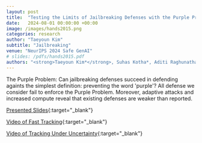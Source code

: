 ```yaml
---
layout: post
title:  "Testing the Limits of Jailbreaking Defenses with the Purple Problem"
date:   2024-08-01 00:00:00 +00:00
image: /images/hands2015.png
categories: research
author: "Taeyoun Kim"
subtitle: "Jailbreaking"
venue: "NeurIPS 2024 Safe GenAI"
# slides: /pdfs/hands2015.pdf
authors: "<strong>Taeyoun Kim*</strong>, Suhas Kotha*, Aditi Raghunathan"
---
```

The Purple Problem: Can jailbreaking defenses succeed in defending againts the simplest definition: preventing the word 'purple'? All defense we consider fail to enforce the Purple Problem. Moreover, adaptive attacks and increased compute reveal that existing defenses are weaker than reported. 

[Presented Slides](/pdfs/hands2015.pdf){:target="_blank"}

[Video of Fast Tracking](https://www.youtube.com/watch?v=sTOF0eY9uv4){:target="_blank"}

[Video of Tracking Under Uncertainty](https://www.youtube.com/watch?v=_DogsLiC4XY){:target="_blank"}